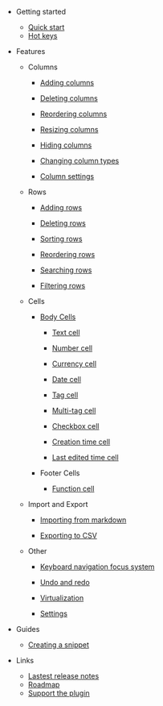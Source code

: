 -   Getting started

    -   [Quick start](quickstart.md)
    -   [Hot keys](hot-keys.md)

-   Features

    -   Columns

        -   [Adding columns](column-add.md)

        -   [Deleting columns](column-delete.md)

        -   [Reordering columns](column-reorder.md)

        -   [Resizing columns](column-resize.md)

        -   [Hiding columns](column-hide.md)

        -   [Changing column types](column-types.md)

        -   [Column settings](column-settings.md)

    -   Rows

        -   [Adding rows](row-add.md)

        -   [Deleting rows](row-delete.md)

        -   [Sorting rows](row-sort.md)

        -   [Reordering rows](row-reorder.md)

        -   [Searching rows](row-search.md)

        -   [Filtering rows](row-filter.md)

    -   Cells

        -   [Body Cells](body-cell.md)

            -   [Text cell](body-cell-text.md)

            -   [Number cell](body-cell-number.md)

            -   [Currency cell](body-cell-currency.md)

            -   [Date cell](body-cell-date.md)

            -   [Tag cell](body-cell-tag.md)

            -   [Multi-tag cell](body-cell-multi-tag.md)

            -   [Checkbox cell](body-cell-checkbox.md)

            -   [Creation time cell](body-cell-creation-time.md)

            -   [Last edited time cell](body-cell-last-edited-time.md)

        -   Footer Cells

            -   [Function cell](footer-cell-function.md)

    -   Import and Export

        -   [Importing from markdown](import-markdown.md)

        -   [Exporting to CSV](export-csv.md)

    -   Other

        -   [Keyboard navigation focus system](keyboard-navigation-focus-system.md)

        -   [Undo and redo](undo-and-redo.md)

        -   [Virtualization](virtualization.md)

        -   [Settings](settings.md)

-   Guides

    -   [Creating a snippet](guide-snippet.md)

-   Links

    -   [Lastest release notes](https://github.com/trey-wallis/obsidian-notion-like-tables/releases/tag/6.10.1)
    -   [Roadmap](https://github.com/users/trey-wallis/projects/2)
    -   [Support the plugin](https://www.buymeacoffee.com/treywallis)
